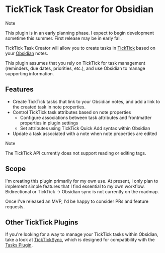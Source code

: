 # TickTick Task Creator for Obsidian

> [!NOTE]
> This plugin is in an early planning phase.
> I expect to begin development sometime this summer. First release may be in early fall.

TickTick Task Creator will allow you to create tasks in [TickTick](https://ticktick.com/) based on your [Obsidian](https://obsidian.md/) notes.

This plugin assumes that you rely on TickTick for task management (reminders, due dates, priorities, etc.), and use Obsidian to manage supporting information.

## Features

- Create TickTick tasks that link to your Obsidian notes, and add a link to the created task in note properties.
- Control TickTick task attributes based on note properties
  - Configure associations between task attributes and frontmatter properties in plugin settings
  - Set attributes using TickTick Quick Add syntax within Obsidian
- Update a task associated with a note when note properties are edited

> [!Note]
> The TickTick API currently does not support reading or editing tags.

## Scope

I'm creating this plugin primarily for my own use. At present, I only plan to implement simple features that I find essential to my own workflow. Bidirectional or TickTick → Obsidian sync is not currently on the roadmap.

Once I've released an MVP, I'd be happy to consider PRs and feature requests.

## Other TickTick Plugins

If you're looking for a way to manage your TickTick tasks within Obsidian, take a look at [TickTickSync](https://github.com/thesamim/TickTickSync), which is designed for compatibility with the [Tasks Plugin](https://github.com/obsidian-tasks-group/obsidian-tasks).
